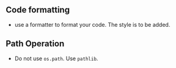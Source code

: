 ## Code formatting
- use a formatter to format your code. The style is to be added.


## Path Operation
- Do not use `os.path`. Use `pathlib`.
